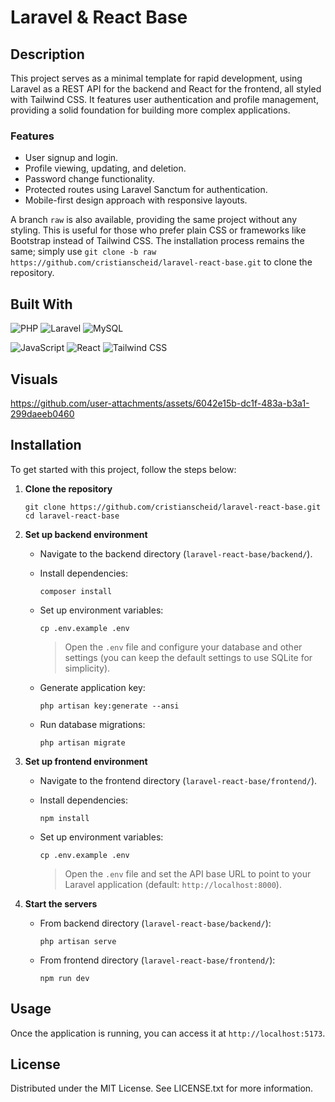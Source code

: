 # Laravel & React Base

## Description

This project serves as a minimal template for rapid development, using Laravel as a REST API for the backend and React for the frontend, all styled with Tailwind CSS. It features user authentication and profile management, providing a solid foundation for building more complex applications.

### Features

- User signup and login.
- Profile viewing, updating, and deletion.
- Password change functionality.
- Protected routes using Laravel Sanctum for authentication.
- Mobile-first design approach with responsive layouts.

A branch `raw` is also available, providing the same project without any styling. This is useful for those who prefer plain CSS or frameworks like Bootstrap instead of Tailwind CSS. The installation process remains the same; simply use `git clone -b raw https://github.com/cristianscheid/laravel-react-base.git` to clone the repository.

## Built With

![PHP](https://img.shields.io/badge/PHP-8.3-gray?logo=php&style=for-the-badge)
![Laravel](https://img.shields.io/badge/Laravel-11.21-gray?logo=laravel&style=for-the-badge)
![MySQL](https://img.shields.io/badge/MySQL-8.0-gray?logo=mysql&style=for-the-badge)

![JavaScript](https://img.shields.io/badge/JavaScript-ES6-gray?logo=javascript&style=for-the-badge)
![React](https://img.shields.io/badge/React-18.3-gray?logo=react&style=for-the-badge)
![Tailwind CSS](https://img.shields.io/badge/TailwindCSS-3.4-gray?logo=tailwindcss&style=for-the-badge)

## Visuals

https://github.com/user-attachments/assets/6042e15b-dc1f-483a-b3a1-299daeeb0460

## Installation

To get started with this project, follow the steps below:

1. **Clone the repository**

   ```
   git clone https://github.com/cristianscheid/laravel-react-base.git
   cd laravel-react-base
   ```

2. **Set up backend environment**

   - Navigate to the backend directory (`laravel-react-base/backend/`).
   - Install dependencies:

     ```
     composer install
     ```

   - Set up environment variables:

     ```
     cp .env.example .env
     ```

     > Open the `.env` file and configure your database and other settings (you can keep the default settings to use SQLite for simplicity).

   - Generate application key:

     ```
     php artisan key:generate --ansi
     ```

   - Run database migrations:

     ```
     php artisan migrate
     ```

3. **Set up frontend environment**

   - Navigate to the frontend directory (`laravel-react-base/frontend/`).
   - Install dependencies:

     ```
     npm install
     ```

   - Set up environment variables:

     ```
     cp .env.example .env
     ```

     > Open the `.env` file and set the API base URL to point to your Laravel application (default: `http://localhost:8000`).

4. **Start the servers**

   - From backend directory (`laravel-react-base/backend/`):

     ```
     php artisan serve
     ```

   - From frontend directory (`laravel-react-base/frontend/`):

     ```
     npm run dev
     ```

## Usage

Once the application is running, you can access it at `http://localhost:5173`.

## License

Distributed under the MIT License. See LICENSE.txt for more information.
